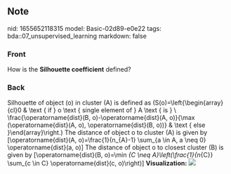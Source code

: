## Note
nid: 1655652118315
model: Basic-02d89-e0e22
tags: bda::07_unsupervised_learning
markdown: false

### Front
How is the <b>Silhouette coefficient</b> defined?

### Back
Silhouette of object \(o\) in cluster \(A\) is defined as
\(S(o)=\left\{\begin{array}{cl}0 & \text { if } o \text { single
element of } A \text { is } \\ \frac{\operatorname{dist}(B,
o)-\operatorname{dist}(A, o)}{\max (\operatorname{dist}(A, o),
\operatorname{dist}(B, o))} & \text { else }\end{array}\right.\)
The distance of object o to cluster \(A\) is given by
\[\operatorname{dist}(A, o)=\frac{1}{n_{A}-1} \sum_{a \in A, a \neq
0} \operatorname{dist}(a, o)\] The distance of object o to closest
cluster \(B\) is given by \[\operatorname{dist}(B, o)=\min _{C \neq
A}\left(\frac{1}{n_{C}} \sum_{c \in C} \operatorname{dist}(c,
o)\right)\] <b>Visualization:</b> <img src= 
"paste-3497e11d80e28cb882ef46739ec1888bcec753e3.jpg">
